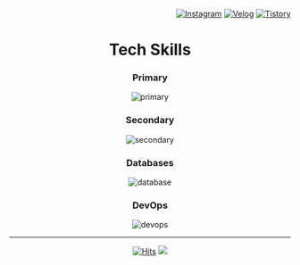 <div align="center">
  
<!--![header](https://capsule-render.vercel.app/api?type=waving&color=0:EEEEEE,100:99ccff&text=Lee%20Joon%20Yeong👋&animation=twinkling&fontSize=40&fontAlign=50&fontAlignY=30&height=150&desc=Back-end%20Engineer&descAlign=60&descAlignY=50)-->

<div align="right">
  
  [![Instagram](https://img.shields.io/badge/Instagram-E4405F?style=round-square&logo=instagram&logoColor=white)](https://www.instagram.com/2oooon0)
  [![Velog](https://img.shields.io/badge/Velog-20C997?style=round-square&logo=velog&logoColor=white)](https://velog.io/@given02)
  [![Tistory](https://img.shields.io/badge/Tistory-000000?style=round-square&logo=tistory&logoColor=white)](https://given02.tistory.com/)
  
</div>

# Tech Skills

### Primary
<img src="https://skillicons.dev/icons?i=java,spring" alt="primary"/>

### Secondary
<img src="https://skillicons.dev/icons?i=javascript,nodejs,express,react" alt="secondary"/>

### Databases
<img src="https://skillicons.dev/icons?i=mysql,postgresql,mongodb,redis" alt="database"/>

### DevOps
<img src="https://skillicons.dev/icons?i=kubernetes,docker,jenkins,aws,rabbitmq,prometheus,grafana,elasticsearch" alt="devops"/>

---

<!--[![trophy](https://github-profile-trophy.vercel.app/?username=given02&row=1&column=6)](https://github.com/ryo-ma/github-profile-trophy)-->

<!--[![Solved.ac Profile](http://mazassumnida.wtf/api/generate_badge?boj=given02)](https://solved.ac/profile/given02)-->

[![Hits](https://hits.seeyoufarm.com/api/count/incr/badge.svg?url=https%3A%2F%2Fgithub.com%2Fgiven02&count_bg=%22222222&title_bg=%22222222&icon=&icon_color=%23E7E7E7&title=hits&edge_flat=false)](https://hits.seeyoufarm.com)
<img src="https://img.shields.io/badge/-000000?style=round-square&logo=apple&logoColor=white">

<!--![footer](https://capsule-render.vercel.app/api?type=waving&color=color=0:EEEEEE,100:99ccff&height=100&section=footer)-->

</div>
